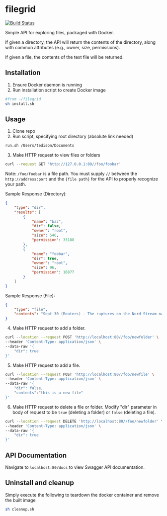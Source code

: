 # filegrid
[![Build Status](https://dev.azure.com/jenopizzaro/negspacy/_apis/build/status/jenojp.filegrid?branchName=main)](https://dev.azure.com/jenopizzaro/negspacy/_build/latest?definitionId=4&branchName=main)

Simple API for exploring files, packaged with Docker.

If given a directory, the API will return the contents of the directory, along with common attributes (e.g., owner, size, permissions).

If given a file, the contents of the text file will be returned.

## Installation
1. Ensure Docker daemon is running
2. Run installation script to create Docker image
```bash
#from ~/filegrid
sh install.sh
```

## Usage
1. Clone repo
2. Run script, specifying root directory (absolute link needed)
```bash
run.sh /Users/tedison/Documents
```
3. Make HTTP request to view files or folders
```bash
curl --request GET 'http://127.0.0.1:80//foo/foobar'
```
Note: `/foo/foobar` is a file path. You must supply `//` between the `http://address:port` and the `{file path}` for the API to properly recognize your path.

Sample Response (Directory):
```json
{
    "type": "dir",
    "results": [
        {
            "name": "baz",
            "dir": false,
            "owner": "root",
            "size": 546,
            "permission": 33188
        },
        {
            "name": "foobar",
            "dir": true,
            "owner": "root",
            "size": 96,
            "permission": 16877
        }
    ]
}
```

Sample Response (File):
```json
{
    "type": "file",
    "contents": "Sept 30 (Reuters) - The ruptures on the Nord Stream natural gas pipeline system under the Baltic Sea have led to what is likely the biggest single release of climate-damaging methane ever recorded, the United Nations Environment Programme said on Friday.\n\nA huge plume of highly concentrated methane, a greenhouse gas far more potent but shorter-lived than carbon dioxide, was detected in an analysis this week of satellite imagery by researchers associated with UNEP's International Methane Emissions Observatory, or IMEO, the organization said."
}
```
4. Make HTTP request to add a folder.
```bash
curl --location --request POST 'http://localhost:80//foo/newfolder' \
--header 'Content-Type: application/json' \
--data-raw '{
    "dir": true
}'
```
5. Make HTTP request to add a file.
```bash
curl --location --request POST 'http://localhost:80//foo/newfile' \
--header 'Content-Type: application/json' \
--data-raw '{
    "dir": false,
    "contents":"this is a new file"
}'
```
6. Make HTTP request to delete a file or folder. Modify "dir" parameter in body of request to be `true` (deleting a folder) or `false` (deleting a file).
```bash
curl --location --request DELETE 'http://localhost:80//foo/newfolder' \
--header 'Content-Type: application/json' \
--data-raw '{
    "dir": true
}'
```


## API Documentation
Navigate to `localhost:80/docs` to view Swagger API documentation.

## Uninstall and cleanup
Simply execute the following to teardown the docker container and remove the built image
```bash
sh cleanup.sh
```